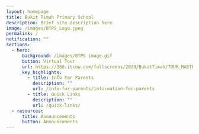 ```yaml
---
layout: homepage
title: Bukit Timah Primary School
description: Brief site description here
image: /images/BTPS_Logo.jpeg
permalink: /
notification: ""
sections:
  - hero:
      background: /images/BTPS image.gif
      button: Virtual Tour
      url: https://360.itcow.com/fullscreens/2020/BukitTimah/TOUR_MASTER1/
      key_highlights:
        - title: Info For Parents
          description: ""
          url: /info-for-parents/information-for-parents
        - title: Quick Links
          description: ""
          url: /quick-links/
  - resources:
      title: Announcements
      button: Announcements
---
```

